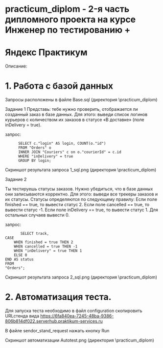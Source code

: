# practicum_diplom -  2-я часть дипломного проекта на курсе Инженер по тестированию +
# Яндекс Практикум

Описание:
# 1. Работа с базой данных
Запросы расположены в файле Base.sql (директория \practicum_diplom)

Задание 1
Представь: тебе нужно проверить, отображается ли созданный заказ в базе данных.
Для этого: выведи список логинов курьеров с количеством их заказов в статусе «В доставке» (поле inDelivery = true). 

запрос:

          SELECT c."login" AS login, COUNT(o."id")
          FROM "Orders" o
          INNER JOIN "Couriers" c on o."courierId" = c.id
          WHERE "inDelivery" = true
          GROUP BY login;

Скриншот результата запроса 1_sql.png (директория \practicum_diplom)

Задание 2

Ты тестируешь статусы заказов. Нужно убедиться, что в базе данных они записываются корректно.
Для этого: выведи все трекеры заказов и их статусы. 
Статусы определяются по следующему правилу:
Если поле finished == true, то вывести статус 2.
Если поле canсelled == true, то вывести статус -1.
Если поле inDelivery == true, то вывести статус 1.
Для остальных случаев вывести 0.

запрос:

           SELECT track,
    CASE
        WHEN finished = true THEN 2
        WHEN cancelled = true THEN -1
        WHEN "inDelivery" = true THEN 1
        ELSE 0
    END AS status
    FROM
    "Orders";

Скриншот результата запроса 2_sql.png (директория \practicum_diplom)
# 2. Автоматизация теста.

Для запуска теста необходимо в файл configuration скопировить URLстенда вида 
https://6fa840ea-7245-48ba-9386-806b814df022.serverhub.praktikum-services.ru

В файле sendor_stand_request нажать кнопку Run 

Скриншот автоматизации  Autotest.png (директория \practicum_diplom)
